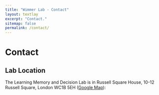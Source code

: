 ```yaml
---
title: "Wimmer Lab - Contact"
layout: textlay
excerpt: "Contact."
sitemap: false
permalink: /contact/
---
```


# Contact

## Lab Location

The Learning Memory and Decision Lab is in Russell Square House, 10-12 Russell Square, London WC1B 5EH ([Google Map](https://goo.gl/maps/wLQbKoAUSTS2)):


